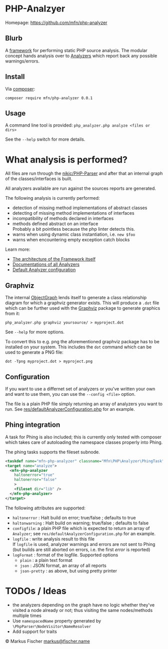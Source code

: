 # PHP-Analzyer

Homepage: https://github.com/mfn/php-analyzer

## Blurb

A [framework](doc/framework.md) for performing static PHP source analysis.
The modular concept hands analysis over to [Analyzers](doc/analyzers.md) which
report back any possible warnings/errors.

## Install
Via [composer](https://getcomposer.org):
```
composer require mfn/php-analyzer 0.0.1
```

## Usage

A command line tool is provided: `php_analyzer.php analyze <files or dirs>`

See the `--help` switch for more details.

# What analysis is performed?

All files are run through the [nikic/PHP-Parser](https://github.com/nikic/PHP-Parser)
and after that an internal graph of the classes/interfaces is built.

All analyzers available are run against the sources reports are generated.

The following analysis is currently performed:
- detection of missing method implementations of abstract classes
- detecting of missing method implementations of interfaces
- incompatibility of methods declared in interfaces
- methods defined abstract on an interface<br>
  Probably a bit pointless because the php linter detects this.
- warns when using dynamic class instantiation, i.e. `new $foo`
- warns when encountering empty exception catch blocks

Learn more:
- [The architecture of the Framework itself](doc/framework.md)
- [Documentations of all Analyzers](doc/analyzers.md)
- [Default Analyzer configuration](res/defaultAnalyzerConfiguration.php)

## Graphviz

The internal [ObjectGraph](lib/Analyzers/ObjectGraph/ObjectGraph.php) lends
itself to generate a class relationship diagram for which a graphviz generator
exists. This will produce a `.dot` file which can be further used with the
[Graphviz](http://www.graphviz.org/) package to generate graphics from it:

`php_analyzer.php graphviz yoursource/ > myproject.dot`

See `--help` for more options.

To convert this to e.g. png the aforementioned graphviz package has to be
installed on your system. This includes the `dot` command which can be used to
generate a PNG file:

`dot -Tpng myproject.dot > myproject.png`

## Configuration

If you want to use a differnet set of analyzers or you've written your own and
want to use them, you can use the `--config <file>` option.

The file is a plain PHP file simply returning an array of analyzers you want to
run. See [res/defaultAnalyzerConfiguration.php](res/defaultAnalyzerConfiguration.php)
for an example.

## Phing integration

A task for Phing is also included; this is currently only tested with composer
which takes care of autoloading the namespace classes properly into Phing.

The phing tasks supports the fileset subnode.

```XML
<taskdef name="mfn-php-analyzer" classname="Mfn\PHP\Analyzer\PhingTask"/>
<target name="analyze">
  <mfn-php-analyzer
    haltonerror="true"
    haltonerror="false"
    >
    <fileset dir="lib" />
  </mfn-php-analyzer>
</target>
```

The following attributes are supported:
- `haltonerror` : Halt build on error; true/false ; defaults to true
- `haltonwarning` : Halt build on warning; true/false ; defaults to false
- `configfile`: a plain PHP file which is expected to return an array of
`Analyzer`; see `res/defaultAnalyzerConfiguration.php` for an example.
- `logfile` : write analysis result to this file<br>
If `logfile` is used, analyzer warnings and errors are not sent to Phing (but
builds are still aborted on errors, i.e. the first *error* is reported)
- `logFormat` : format of the logfile. Supported options
  - `plain` : a plain text format
  - `json` : JSON format, an array of all reports
  - `json-pretty` : as above, but using pretty printer

# TODOs / Ideas
- the analyzers depending on the graph have no logic whether they've visited a
  node already or not; thus visiting the same nodes/methods multiple times
- Use `namespacedName` property generated by `\PhpParser\NodeVisitor\NameResolver`
- Add support for traits

© Markus Fischer <markus@fischer.name>
